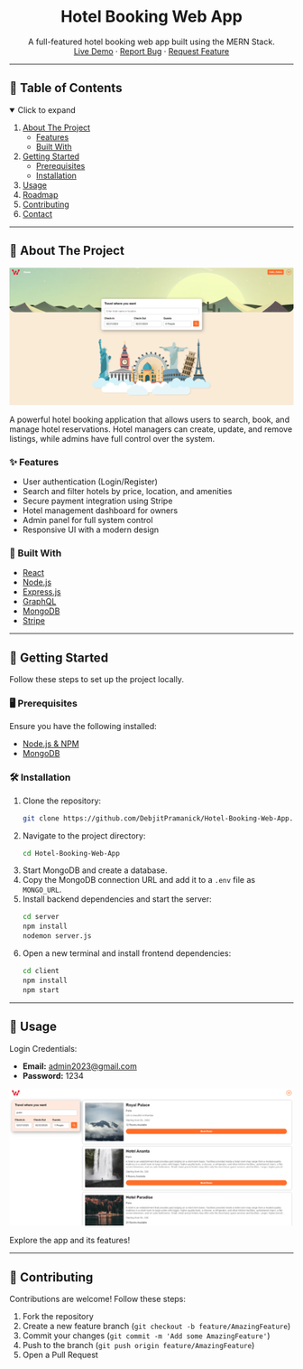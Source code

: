 <h1 align="center">Hotel Booking Web App</h1>
<p align="center">
  A full-featured hotel booking web app built using the MERN Stack. <br />
  <a href="https://hotel-booking-web-app.vercel.app/">Live Demo</a>
  ·
  <a href="https://github.com/DebjitPramanick/Hotel-Booking-Web-App/issues">Report Bug</a>
  ·
  <a href="https://github.com/DebjitPramanick/Hotel-Booking-Web-App/issues">Request Feature</a>
</p>

---

## 📑 Table of Contents

<details open="open">
  <summary>Click to expand</summary>
  <ol>
    <li>
      <a href="#about-the-project">About The Project</a>
      <ul>
        <li><a href="#features">Features</a></li>
        <li><a href="#built-with">Built With</a></li>
      </ul>
    </li>
    <li>
      <a href="#getting-started">Getting Started</a>
      <ul>
        <li><a href="#prerequisites">Prerequisites</a></li>
        <li><a href="#installation">Installation</a></li>
      </ul>
    </li>
    <li><a href="#usage">Usage</a></li>
    <li><a href="#roadmap">Roadmap</a></li>
    <li><a href="#contributing">Contributing</a></li>
    <li><a href="#contact">Contact</a></li>
  </ol>
</details>

---

## 📝 About The Project

<img src="./demo/ss1.png" alt="Project Screenshot"/>

A powerful hotel booking application that allows users to search, book, and manage hotel reservations. Hotel managers can create, update, and remove listings, while admins have full control over the system.

### ✨ Features
- User authentication (Login/Register)
- Search and filter hotels by price, location, and amenities
- Secure payment integration using Stripe
- Hotel management dashboard for owners
- Admin panel for full system control
- Responsive UI with a modern design

### 🔧 Built With
* [React](https://reactjs.org/)
* [Node.js](https://nodejs.org/en/)
* [Express.js](https://expressjs.com/)
* [GraphQL](https://graphql.org/)
* [MongoDB](https://www.mongodb.com/)
* [Stripe](https://stripe.com/en-in)

---

## 🚀 Getting Started

Follow these steps to set up the project locally.

### 🖥️ Prerequisites

Ensure you have the following installed:
* [Node.js & NPM](https://nodejs.org/en/)
* [MongoDB](https://www.mongodb.com/)

### 🛠️ Installation

1. Clone the repository:
   ```sh
   git clone https://github.com/DebjitPramanick/Hotel-Booking-Web-App.git
   ```
2. Navigate to the project directory:
   ```sh
   cd Hotel-Booking-Web-App
   ```
3. Start MongoDB and create a database.
4. Copy the MongoDB connection URL and add it to a `.env` file as `MONGO_URL`.
5. Install backend dependencies and start the server:
   ```sh
   cd server
   npm install
   nodemon server.js
   ```
6. Open a new terminal and install frontend dependencies:
   ```sh
   cd client
   npm install
   npm start
   ```

---

## 📌 Usage

Login Credentials:
- **Email:** admin2023@gmail.com
- **Password:** 1234

<img src="./demo/ss2.png" alt="Login Page"/>

Explore the app and its features!

---

## 🤝 Contributing

Contributions are welcome! Follow these steps:
1. Fork the repository
2. Create a new feature branch (`git checkout -b feature/AmazingFeature`)
3. Commit your changes (`git commit -m 'Add some AmazingFeature'`)
4. Push to the branch (`git push origin feature/AmazingFeature`)
5. Open a Pull Request
